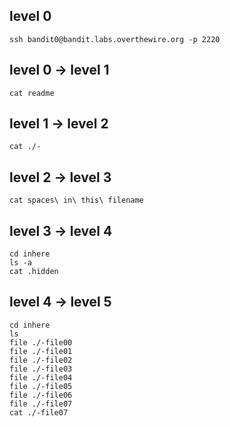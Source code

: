 ## level 0
```shell
ssh bandit0@bandit.labs.overthewire.org -p 2220
```
## level 0 -> level 1
```shell
cat readme
```
## level 1 -> level 2
```shell
cat ./-
```
## level 2 -> level 3
```shell
cat spaces\ in\ this\ filename
```
## level 3 -> level 4
```shell
cd inhere
ls -a
cat .hidden
```
## level 4 -> level 5
```shell
cd inhere
ls
file ./-file00
file ./-file01
file ./-file02
file ./-file03
file ./-file04
file ./-file05
file ./-file06
file ./-file07
cat ./-file07
```
